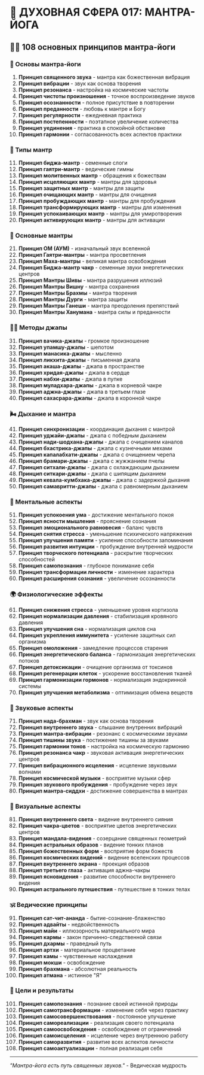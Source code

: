 # 🌟 ДУХОВНАЯ СФЕРА 017: МАНТРА-ЙОГА

## 🧘‍♀️ 108 основных принципов мантра-йоги

### 🌌 Основы мантра-йоги

1. **Принцип священного звука** - мантра как божественная вибрация
2. **Принцип вибрации** - звук как основа творения
3. **Принцип резонанса** - настройка на космические частоты
4. **Принцип чистоты произношения** - точное воспроизведение звуков
5. **Принцип осознанности** - полное присутствие в повторении
6. **Принцип преданности** - любовь к мантре и Богу
7. **Принцип регулярности** - ежедневная практика
8. **Принцип постепенности** - поэтапное увеличение количества
9. **Принцип уединения** - практика в спокойной обстановке
10. **Принцип гармонии** - согласованность всех аспектов практики

### 🎯 Типы мантр

11. **Принцип биджа-мантр** - семенные слоги
12. **Принцип гаятри-мантр** - ведические гимны
13. **Принцип молитвенных мантр** - обращения к божествам
14. **Принцип исцеляющих мантр** - мантры для здоровья
15. **Принцип защитных мантр** - мантры для защиты
16. **Принцип очищающих мантр** - мантры для очищения
17. **Принцип пробуждающих мантр** - мантры для пробуждения
18. **Принцип трансформирующих мантр** - мантры для изменения
19. **Принцип успокаивающих мантр** - мантры для умиротворения
20. **Принцип активирующих мантр** - мантры для активации

### 🌟 Основные мантры

21. **Принцип ОМ (АУМ)** - изначальный звук вселенной
22. **Принцип Гаятри-мантры** - мантра просветления
23. **Принцип Маха-мантры** - великая мантра освобождения
24. **Принцип Биджа-мантр чакр** - семенные звуки энергетических центров
25. **Принцип Мантры Шивы** - мантра разрушения иллюзий
26. **Принцип Мантры Вишну** - мантра сохранения
27. **Принцип Мантры Брахмы** - мантра творения
28. **Принцип Мантры Дурги** - мантра защиты
29. **Принцип Мантры Ганеши** - мантра преодоления препятствий
30. **Принцип Мантры Ханумана** - мантра силы и преданности

### 🧘‍♀️ Методы джапы

31. **Принцип вачика-джапы** - громкое произношение
32. **Принцип упамшу-джапы** - шепотом
33. **Принцип манасика-джапы** - мысленно
34. **Принцип ликхита-джапы** - письменная джапа
35. **Принцип акаша-джапы** - джапа в пространстве
36. **Принцип хридая-джапы** - джапа в сердце
37. **Принцип набхи-джапы** - джапа в пупке
38. **Принцип муладхара-джапы** - джапа в корневой чакре
39. **Принцип аджна-джапы** - джапа в третьем глазе
40. **Принцип сахасрара-джапы** - джапа в коронной чакре

### 🌬️ Дыхание и мантра

41. **Принцип синхронизации** - координация дыхания с мантрой
42. **Принцип уджайи-джапы** - джапа с победным дыханием
43. **Принцип нади-шодхана-джапы** - джапа с очищением каналов
44. **Принцип бхастрика-джапы** - джапа с кузнечными мехами
45. **Принцип капалабхати-джапы** - джапа с очищением черепа
46. **Принцип брамари-джапы** - джапа с жужжанием пчелы
47. **Принцип ситхали-джапы** - джапа с охлаждающим дыханием
48. **Принцип ситкари-джапы** - джапа с шипящим дыханием
49. **Принцип кевала-кумбхака-джапы** - джапа с задержкой дыхания
50. **Принцип самавритти-джапы** - джапа с равномерным дыханием

### 🧠 Ментальные аспекты

51. **Принцип успокоения ума** - достижение ментального покоя
52. **Принцип ясности мышления** - прояснение сознания
53. **Принцип эмоционального равновесия** - баланс чувств
54. **Принцип снятия стресса** - уменьшение психического напряжения
55. **Принцип улучшения памяти** - усиление способности запоминания
56. **Принцип развития интуиции** - пробуждение внутренней мудрости
57. **Принцип творческого потенциала** - раскрытие творческих способностей
58. **Принцип самопознания** - глубокое понимание себя
59. **Принцип трансформации личности** - изменение характера
60. **Принцип расширения сознания** - увеличение осознанности

### 🌍 Физиологические эффекты

61. **Принцип снижения стресса** - уменьшение уровня кортизола
62. **Принцип нормализации давления** - стабилизация кровяного давления
63. **Принцип улучшения сна** - нормализация циклов сна
64. **Принцип укрепления иммунитета** - усиление защитных сил организма
65. **Принцип омоложения** - замедление процессов старения
66. **Принцип энергетического баланса** - гармонизация энергетических потоков
67. **Принцип детоксикации** - очищение организма от токсинов
68. **Принцип регенерации клеток** - ускорение восстановления тканей
69. **Принцип гармонизации гормонов** - нормализация эндокринной системы
70. **Принцип улучшения метаболизма** - оптимизация обмена веществ

### 🎵 Звуковые аспекты

71. **Принцип нада-брахман** - звук как основа творения
72. **Принцип внутреннего звука** - слышание внутренних вибраций
73. **Принцип мантра-вибрации** - резонанс с космическими звуками
74. **Принцип тишины звука** - постижение тишины за звуками
75. **Принцип гармонии тонов** - настройка на космическую гармонию
76. **Принцип резонанса чакр** - звуковая активация энергетических центров
77. **Принцип вибрационного исцеления** - исцеление звуковыми волнами
78. **Принцип космической музыки** - восприятие музыки сфер
79. **Принцип звукового пробуждения** - пробуждение через звук
80. **Принцип мантра-сиддхи** - достижение совершенства в мантрах

### 🌈 Визуальные аспекты

81. **Принцип внутреннего света** - видение внутреннего сияния
82. **Принцип чакра-цветов** - восприятие цветов энергетических центров
83. **Принцип мандала-видения** - созерцание священных геометрий
84. **Принцип астральных образов** - видение тонких планов
85. **Принцип божественных форм** - восприятие форм божеств
86. **Принцип космических видений** - видение вселенских процессов
87. **Принцип внутреннего экрана** - проекция образов
88. **Принцип третьего глаза** - активация аджна-чакры
89. **Принцип ясновидения** - развитие способности внутреннего видения
90. **Принцип астрального путешествия** - путешествие в тонких телах

### 🕉️ Ведические принципы

91. **Принцип сат-чит-ананда** - бытие-сознание-блаженство
92. **Принцип адвайты** - недвойственность
93. **Принцип майи** - иллюзорность материального мира
94. **Принцип кармы** - закон причинно-следственной связи
95. **Принцип дхармы** - праведный путь
96. **Принцип артхи** - материальное процветание
97. **Принцип камы** - чувственные наслаждения
98. **Принцип мокши** - освобождение
99. **Принцип брахмана** - абсолютная реальность
100. **Принцип атмана** - истинное "Я"

### 🚀 Цели и результаты

101. **Принцип самопознания** - познание своей истинной природы
102. **Принцип самотрансформации** - изменение себя через практику
103. **Принцип самосовершенствования** - постоянное улучшение
104. **Принцип самореализации** - реализация своего потенциала
105. **Принцип самоосвобождения** - освобождение от ограничений
106. **Принцип самоисцеления** - исцеление через внутреннюю работу
107. **Принцип саморазвития** - развитие всех аспектов личности
108. **Принцип самоактуализации** - полная реализация себя

---

*"Мантра-йога есть путь священных звуков."* - Ведическая мудрость
